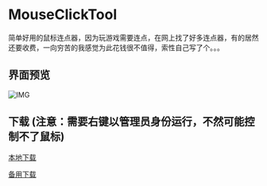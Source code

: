 ﻿# MouseClickTool
简单好用的鼠标连点器，因为玩游戏需要连点，在网上找了好多连点器，有的居然还要收费，一向穷苦的我感觉为此花钱很不值得，索性自己写了个。。。

## 界面预览
![IMG](https://iamverylovely.com/v2eximg/mouse.jpg?v=1.0.0)

## 下载 (注意：需要右键以管理员身份运行，不然可能控制不了鼠标)
[本地下载](./bin/x64/Debug/MouseClickTool.exe)

[备用下载](https://iamverylovely.com/opensource/MouseClickTool.zip)
